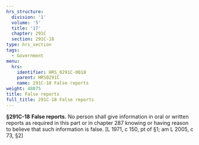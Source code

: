 ```yaml
---
hrs_structure:
  division: '1'
  volume: '5'
  title: '17'
  chapter: 291C
  section: 291C-18
type: hrs_section
tags:
  - Government
menu:
  hrs:
    identifier: HRS_0291C-0018
    parent: HRS0291C
    name: 291C-18 False reports
weight: 48075
title: False reports
full_title: 291C-18 False reports
---
```

**§291C-18** **False reports.** No person shall give information in oral or written reports as required in this part or in chapter 287 knowing or having reason to believe that such information is false. [L 1971, c 150, pt of §1; am L 2005, c 73, §2]